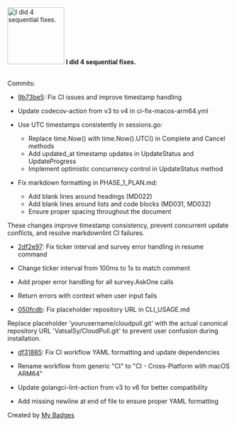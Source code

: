 <img src="https://my-badges.github.io/my-badges/fix-4.png" alt="I did 4 sequential fixes." title="I did 4 sequential fixes." width="128">
<strong>I did 4 sequential fixes.</strong>
<br><br>

Commits:

- <a href="https://github.com/VatsalSy/CloudPull/commit/9b73be5789dc609052f8ba04f549487134ddccb1">9b73be5</a>: Fix CI issues and improve timestamp handling

- Update codecov-action from v3 to v4 in ci-fix-macos-arm64.yml
- Use UTC timestamps consistently in sessions.go:
  - Replace time.Now() with time.Now().UTC() in Complete and Cancel methods
  - Add updated_at timestamp updates in UpdateStatus and UpdateProgress
  - Implement optimistic concurrency control in UpdateStatus method
- Fix markdown formatting in PHASE_1_PLAN.md:
  - Add blank lines around headings (MD022)
  - Add blank lines around lists and code blocks (MD031, MD032)
  - Ensure proper spacing throughout the document

These changes improve timestamp consistency, prevent concurrent update conflicts,
and resolve markdownlint CI failures.
- <a href="https://github.com/VatsalSy/CloudPull/commit/2df2e978097f106311922c0cadbec5d3530d6e77">2df2e97</a>: Fix ticker interval and survey error handling in resume command

- Change ticker interval from 100ms to 1s to match comment
- Add proper error handling for all survey.AskOne calls
- Return errors with context when user input fails
- <a href="https://github.com/VatsalSy/CloudPull/commit/050fcdbb8f4694fa8aee9fbb1b2c5ead43d1a329">050fcdb</a>: Fix placeholder repository URL in CLI_USAGE.md

Replace placeholder 'yourusername/cloudpull.git' with the actual
canonical repository URL 'VatsalSy/CloudPull.git' to prevent user
confusion during installation.
- <a href="https://github.com/VatsalSy/CloudPull/commit/df3188566ce797c61607f9a461b6226641679cca">df31885</a>: Fix CI workflow YAML formatting and update dependencies

- Rename workflow from generic "CI" to "CI - Cross-Platform with macOS ARM64"
- Update golangci-lint-action from v3 to v6 for better compatibility
- Add missing newline at end of file to ensure proper YAML formatting


Created by <a href="https://github.com/my-badges/my-badges">My Badges</a>